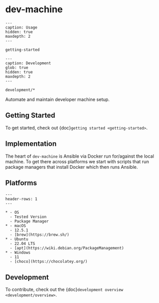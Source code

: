 # dev-machine

```{toctree}
---
caption: Usage
hidden: true
maxdepth: 2
---

getting-started
```


```{toctree}
---
caption: Development
glob: true
hidden: true
maxdepth: 2
---

development/*
```

Automate and maintain developer machine setup.

## Getting Started

To get started, check out {doc}`getting started <getting-started>`.

## Implementation

The heart of `dev-machine` is Ansible via Docker run for/against the local machine. To get there across platforms we start with scripts that run package managers that install Docker which then runs Ansible.

## Platforms

```{list-table}
---
header-rows: 1
---

* - OS
  - Tested Version
  - Package Manager
* - macOS
  - 12.5.1
  - [brew](https://brew.sh/)
* - Ubuntu
  - 22.04 LTS
  - [apt](https://wiki.debian.org/PackageManagement)
* - Windows
  - 11
  - [choco](https://chocolatey.org/)
```

## Development

To contribute, check out the {doc}`development overview <development/overview>`.
